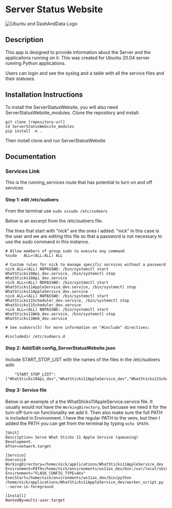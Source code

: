 
# Server Status Website

<!-- ![Dashboards and Database Logo](app_package/static/images/DashDataV3_calibri_teal.png) -->
![Ubuntu and DashAndData Logo](https://venturer.dashanddata.com/get_aux_file_from_dir/images/UbuntuAndDashAndData01.png)

## Description
This app is designed to provide information about the Server and the applicaitons running on it. This was created for Ubuntu 20.04 server running Python applications.

Users can login and see the syslog and a table with all the service files and their statuses.


## Installation Instructions
To install the ServerStatusWebsite, you will also need ServerStatusWebsite_modules. Clone the repository and install:
```
git clone [repository-url]
cd ServerStatusWebsite_modules
pip install -e .
```

Then install clone and run ServerStatusWebsite

## Documentation

### Services Link
This is the running_services route that has potential to turn on and off services

#### Step 1: edit /etc/sudoers
From the terminal use `sudo visudo /etc/sudoers`

Below is an excerpt from the /etc/sudoers file. 

The lines that start with "nick" are the ones I added. "nick" in this case is the user and we are editing this file so that a password is not necessary to use the sudo command in this instance.

```
# Allow members of group sudo to execute any command
%sudo   ALL=(ALL:ALL) ALL

# Custom rules for nick to manage specific services without a password
nick ALL=(ALL) NOPASSWD: /bin/systemctl start WhatSticks10Api_dev.service, /bin/systemctl stop WhatSticks10Api_dev.service
nick ALL=(ALL) NOPASSWD: /bin/systemctl start WhatSticks11AppleService_dev.service, /bin/systemctl stop WhatSticks11AppleService_dev.service
nick ALL=(ALL) NOPASSWD: /bin/systemctl start WhatSticks11Scheduler_dev.service, /bin/systemctl stop WhatSticks11Scheduler_dev.service
nick ALL=(ALL) NOPASSWD: /bin/systemctl start WhatSticks11Web_dev.service, /bin/systemctl stop WhatSticks11Web_dev.service

# See sudoers(5) for more information on "#include" directives:

#includedir /etc/sudoers.d
```

#### Step 2: Add/Edit config_ServerStatusWebsite.json
Include START_STOP_LIST with the names of the files in the /etc/sudoers with 
```
	"START_STOP_LIST":["WhatSticks10Api_dev","WhatSticks11AppleService_dev","WhatSticks11Scheduler_dev","WhatSticks11Web_dev"]
```
#### Step 3: Service file 

Below is an example of a the WhatSticks11AppleService.service file. It usually would not have the `WorkingDirectory`, but becuase we need it for the turn-off-turn-on functionality we add it. Then also make sure the full PATH is included in Environment. I have the regular PATH to the venv, but then I added the PATH you can get from the terminal by typing `echo $PATH`.

```
[Unit]
Description= Serve What Sticks 11 Apple Service (queueing) Development.
After=network.target

[Service]
User=nick
WorkingDirectory=/home/nick/applications/WhatSticks11AppleService_dev
Environment=PATH=/home/nick/environments/ws11as_dev/bin:/usr/local/sbin:/usr/local/bin:/usr/sbin:/usr/bin:/sbin:/bin:/usr/games:/usr/local/games:/snap/bin
Environment="FLASK_CONFIG_TYPE=dev"
ExecStart=/home/nick/environments/ws11as_dev/bin/python /home/nick/applications/WhatSticks11AppleService_dev/worker_script.py --serve-in-foreground

[Install]
WantedBy=multi-user.target
```